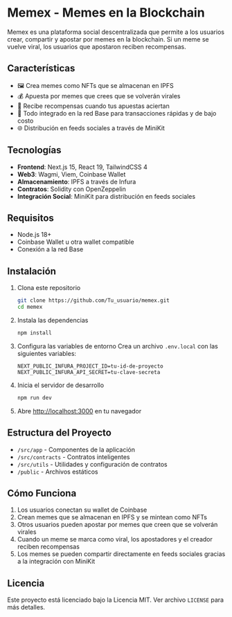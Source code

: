 # Memex - Memes en la Blockchain

Memex es una plataforma social descentralizada que permite a los usuarios crear, compartir y apostar por memes en la blockchain. Si un meme se vuelve viral, los usuarios que apostaron reciben recompensas.

## Características

- 🖼️ Crea memes como NFTs que se almacenan en IPFS
- 💰 Apuesta por memes que crees que se volverán virales
- 💸 Recibe recompensas cuando tus apuestas aciertan
- 🔗 Todo integrado en la red Base para transacciones rápidas y de bajo costo
- 🌐 Distribución en feeds sociales a través de MiniKit

## Tecnologías

- **Frontend**: Next.js 15, React 19, TailwindCSS 4
- **Web3**: Wagmi, Viem, Coinbase Wallet
- **Almacenamiento**: IPFS a través de Infura
- **Contratos**: Solidity con OpenZeppelin
- **Integración Social**: MiniKit para distribución en feeds sociales

## Requisitos

- Node.js 18+
- Coinbase Wallet u otra wallet compatible
- Conexión a la red Base

## Instalación

1. Clona este repositorio
   ```bash
   git clone https://github.com/Tu_usuario/memex.git
   cd memex
   ```

2. Instala las dependencias
   ```bash
   npm install
   ```

3. Configura las variables de entorno
   Crea un archivo `.env.local` con las siguientes variables:
   ```
   NEXT_PUBLIC_INFURA_PROJECT_ID=tu-id-de-proyecto
   NEXT_PUBLIC_INFURA_API_SECRET=tu-clave-secreta
   ```

4. Inicia el servidor de desarrollo
   ```bash
   npm run dev
   ```

5. Abre [http://localhost:3000](http://localhost:3000) en tu navegador

## Estructura del Proyecto

- `/src/app` - Componentes de la aplicación
- `/src/contracts` - Contratos inteligentes
- `/src/utils` - Utilidades y configuración de contratos
- `/public` - Archivos estáticos

## Cómo Funciona

1. Los usuarios conectan su wallet de Coinbase
2. Crean memes que se almacenan en IPFS y se mintean como NFTs
3. Otros usuarios pueden apostar por memes que creen que se volverán virales
4. Cuando un meme se marca como viral, los apostadores y el creador reciben recompensas
5. Los memes se pueden compartir directamente en feeds sociales gracias a la integración con MiniKit

## Licencia

Este proyecto está licenciado bajo la Licencia MIT. Ver archivo `LICENSE` para más detalles.
